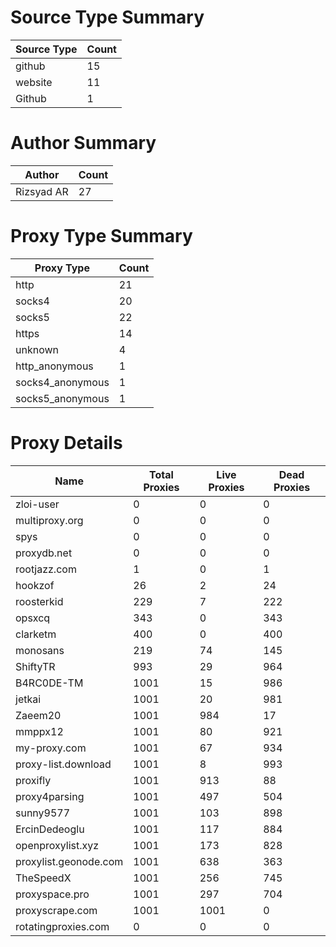 # Source Type Summary

| Source Type | Count |
|-------------|-------|
| github | 15 |
| website | 11 |
| Github | 1 |


# Author Summary

| Author | Count |
|--------|-------|
| Rizsyad AR | 27 |


# Proxy Type Summary

| Proxy Type | Count |
|------------|-------|
| http | 21 |
| socks4 | 20 |
| socks5 | 22 |
| https | 14 |
| unknown | 4 |
| http_anonymous | 1 |
| socks4_anonymous | 1 |
| socks5_anonymous | 1 |


# Proxy Details

| Name | Total Proxies | Live Proxies | Dead Proxies |
|------|---------------|--------------|---------------|
| zloi-user | 0 | 0 | 0 |
| multiproxy.org | 0 | 0 | 0 |
| spys | 0 | 0 | 0 |
| proxydb.net | 0 | 0 | 0 |
| rootjazz.com | 1 | 0 | 1 |
| hookzof | 26 | 2 | 24 |
| roosterkid | 229 | 7 | 222 |
| opsxcq | 343 | 0 | 343 |
| clarketm | 400 | 0 | 400 |
| monosans | 219 | 74 | 145 |
| ShiftyTR | 993 | 29 | 964 |
| B4RC0DE-TM | 1001 | 15 | 986 |
| jetkai | 1001 | 20 | 981 |
| Zaeem20 | 1001 | 984 | 17 |
| mmppx12 | 1001 | 80 | 921 |
| my-proxy.com | 1001 | 67 | 934 |
| proxy-list.download | 1001 | 8 | 993 |
| proxifly | 1001 | 913 | 88 |
| proxy4parsing | 1001 | 497 | 504 |
| sunny9577 | 1001 | 103 | 898 |
| ErcinDedeoglu | 1001 | 117 | 884 |
| openproxylist.xyz | 1001 | 173 | 828 |
| proxylist.geonode.com | 1001 | 638 | 363 |
| TheSpeedX | 1001 | 256 | 745 |
| proxyspace.pro | 1001 | 297 | 704 |
| proxyscrape.com | 1001 | 1001 | 0 |
| rotatingproxies.com | 0 | 0 | 0 |
